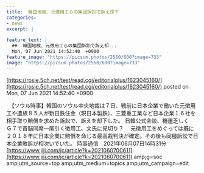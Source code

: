 ```yaml
---
title:  韓国地裁、元徴用工らの集団訴訟で訴え却下  
categories:
- news
excerpt: |
  
feature_text: |
  ##  韓国地裁、元徴用工らの集団訴訟で訴え却...
  Mon, 07 Jun 2021 14:52:40  +0900
feature_image: "https://picsum.photos/2560/600?image=733"
image: "https://picsum.photos/2560/600?image=733"
---
```


[https://rosie.5ch.net/test/read.cgi/editorialplus/1623045160/](https://rosie.5ch.net/test/read.cgi/editorialplus/1623045160/)
posted on Mon, 07 Jun 2021 14:52:40  +0900

<!--more-->

　【ソウル時事】韓国のソウル中央地裁は７日、戦前に日本企業で働いた元徴用工や遺族８５人が新日鉄住金（現日本製鉄）、三菱重工業など日本企業１６社を相手取り賠償を求めた訴訟で、訴えを却下した。 日韓公式会談、機運乏しく　Ｇ７で首脳同席—尾引く徴用工、文氏に見切り？ 　元徴用工をめぐっては既に２０１８年に日本企業に賠償を命じる最高裁判決が確定。その後も同種訴訟で日本企業敗訴が相次いでいた。 時事通信　2021年06月07日14時31分 [https://www.jiji.com/jc/article?k=2021060700611](https://www.jiji.com/jc/article?k=2021060700611) amp;g=soc amp;utm_source=top amp;utm_medium=topics amp;utm_campaign=edit
